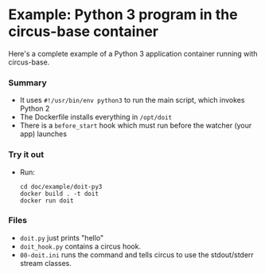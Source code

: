 # Example: Python 3 program in the circus-base container

Here's a complete example of a Python 3 application container running with circus-base.

### Summary

- It uses `#!/usr/bin/env python3` to run the main script, which invokes Python 2
- The Dockerfile installs everything in `/opt/doit`
- There is a `before_start` hook which must run before the watcher (your app) launches


### Try it out

- Run:

    ```
    cd doc/example/doit-py3
    docker build . -t doit
    docker run doit
    ```


### Files

- `doit.py` just prints "hello"
- `doit_hook.py` contains a circus hook.
- `00-doit.ini` runs the command and tells circus to use the stdout/stderr stream classes.
